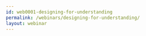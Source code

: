 ```yaml
---
id: web0001-designing-for-understanding
permalink: /webinars/designing-for-understanding/
layout: webinar
---
```

